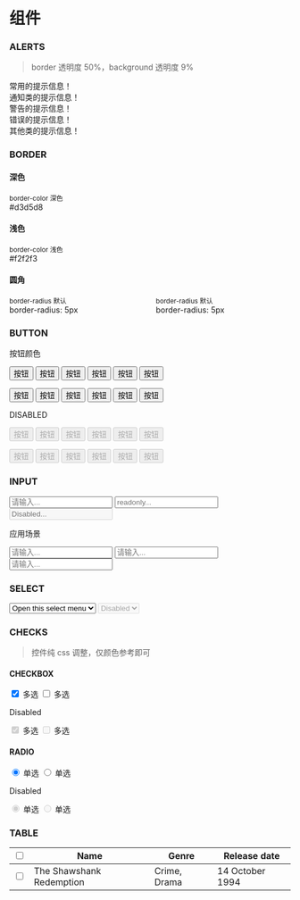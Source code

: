 # 组件

### ALERTS

> border 透明度 50%，background 透明度 9%

<div class="alert alert-primary mb-1">常用的提示信息！</div>
<div class="alert alert-info mb-1">通知类的提示信息！</div>
<div class="alert alert-warning mb-1">警告的提示信息！</div>
<div class="alert alert-danger mb-1">错误的提示信息！</div>
<div class="alert alert-secondary mb-1">其他类的提示信息！</div>

### BORDER

#### 深色

<div class="border-color-dark p-1">
    <small>border-color 深色</small><br> #d3d5d8
</div>

#### 浅色

<div class="border-color-light p-1">
    <small>border-color 浅色</small><br> #f2f2f3
</div>

#### 圆角

<div class="columns">
    <div class="column">
        <div class="border-color-dark border-rounded p-1">
            <small>border-radius 默认</small><br> border-radius: 5px
        </div>
    </div>
    <div class="column">
        <div class="border-color-light border-rounded p-1">
            <small>border-radius 默认</small><br> border-radius: 5px
        </div>
    </div>
</div>

### BUTTON

按钮颜色

<button class="btn btn-primary">按钮</button>
<button class="btn btn-dark">按钮</button>
<button class="btn btn-secondary">按钮</button>
<button class="btn btn-danger">按钮</button>
<button class="btn btn-warning">按钮</button>
<button class="btn btn-info">按钮</button>

<button class="btn btn-outline-primary">按钮</button>
<button class="btn btn-outline-dark">按钮</button>
<button class="btn btn-outline-secondary">按钮</button>
<button class="btn btn-outline-danger">按钮</button>
<button class="btn btn-outline-warning">按钮</button>
<button class="btn btn-outline-info">按钮</button>

DISABLED

<button class="btn btn-primary" disabled>按钮</button>
<button class="btn btn-dark" disabled>按钮</button>
<button class="btn btn-secondary" disabled>按钮</button>
<button class="btn btn-danger" disabled>按钮</button>
<button class="btn btn-warning" disabled>按钮</button>
<button class="btn btn-info" disabled>按钮</button>

<button class="btn btn-outline-primary" disabled>按钮</button>
<button class="btn btn-outline-dark" disabled>按钮</button>
<button class="btn btn-outline-secondary" disabled>按钮</button>
<button class="btn btn-outline-danger" disabled>按钮</button>
<button class="btn btn-outline-warning" disabled>按钮</button>
<button class="btn btn-outline-info" disabled>按钮</button>

### INPUT

<input class="input" type="text" placeholder="请输入...">
<input class="input" type="text" placeholder="readonly..." readonly>
<input class="input" type="text" placeholder="Disabled..." disabled>

应用场景

<input class="input input-primary" type="text" placeholder="请输入...">
<input class="input input-danger" type="text" placeholder="请输入...">
<input class="input input-warning" type="text" placeholder="请输入...">


### SELECT

<select class="select" aria-label="Default select example">
  <option selected>Open this select menu</option>
  <option value="1">One</option>
  <option value="2">Two</option>
  <option value="3">Three</option>
</select>
<select class="select" aria-label="Default select example" disabled>
  <option selected>Disabled</option>
</select>

### CHECKS

> 控件纯 css 调整，仅颜色参考即可

#### CHECKBOX

<label class="check-label">
    <input class="check" type="checkbox" checked> 多选
</label>
<label class="check-label">
    <input class="check" type="checkbox"> 多选
</label>

Disabled

<label class="check-label">
    <input class="check" type="checkbox" checked disabled> 多选
</label>
<label class="check-label">
    <input class="check" type="checkbox" disabled> 多选
</label>

#### RADIO

<label class="check-label">
    <input class="check" type="radio" name="radio" value="1" checked> 单选
</label>
<label class="check-label">
    <input class="check" type="radio" name="radio" value="2"> 单选
</label>

Disabled

<label class="check-label">
    <input class="check" type="radio" name="radio-dis" value="1" checked disabled> 单选
</label>
<label class="check-label">
    <input class="check" type="radio" name="radio-dis" value="2" disabled> 单选
</label>


### TABLE

<table class="table">
  <thead>
  <tr>
    <th><input class="check" type="checkbox"></th>
    <th>Name</th>
    <th>Genre</th>
    <th>Release date</th>
  </tr>
  </thead>
  <tbody>
  <tr>
    <td><input class="check" type="checkbox"></td>
    <td>The Shawshank Redemption</td>
    <td>Crime, Drama</td>
    <td>14 October 1994</td>
  </tr>
  </tbody>
</table>